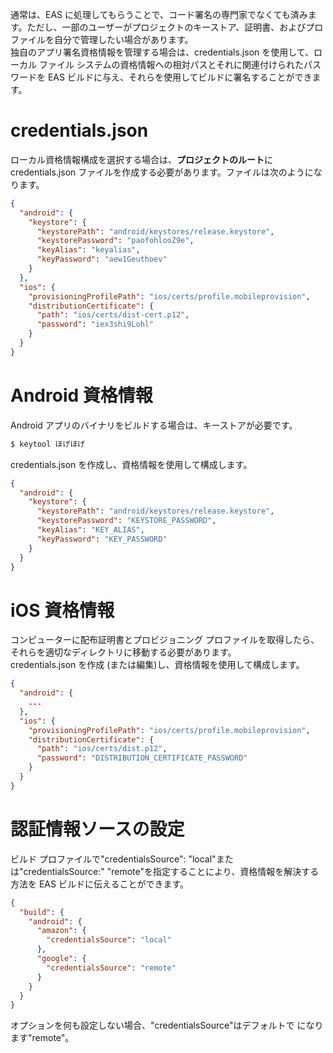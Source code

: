 通常は、EAS に処理してもらうことで、コード署名の専門家でなくても済みます。ただし、一部のユーザーがプロジェクトのキーストア、証明書、およびプロファイルを自分で管理したい場合があります。  
独自のアプリ署名資格情報を管理する場合は、credentials.json を使用して、ローカル ファイル システムの資格情報への相対パスとそれに関連付けられたパスワードを EAS ビルドに与え、それらを使用してビルドに署名することができます。

# credentials.json

ローカル資格情報構成を選択する場合は、**プロジェクトのルート**に credentials.json ファイルを作成する必要があります。ファイルは次のようになります。

```json
{
  "android": {
    "keystore": {
      "keystorePath": "android/keystores/release.keystore",
      "keystorePassword": "paofohlooZ9e",
      "keyAlias": "keyalias",
      "keyPassword": "aew1Geuthoev"
    }
  },
  "ios": {
    "provisioningProfilePath": "ios/certs/profile.mobileprovision",
    "distributionCertificate": {
      "path": "ios/certs/dist-cert.p12",
      "password": "iex3shi9Lohl"
    }
  }
}
```

# Android 資格情報

Android アプリのバイナリをビルドする場合は、キーストアが必要です。

```sh
$ keytool ほげほげ
```

credentials.json を作成し、資格情報を使用して構成します。

```json
{
  "android": {
    "keystore": {
      "keystorePath": "android/keystores/release.keystore",
      "keystorePassword": "KEYSTORE_PASSWORD",
      "keyAlias": "KEY_ALIAS",
      "keyPassword": "KEY_PASSWORD"
    }
  }
}
```

# iOS 資格情報

コンピューターに配布証明書とプロビジョニング プロファイルを取得したら、それらを適切なディレクトリに移動する必要があります。  
credentials.json を作成 (または編集)し、資格情報を使用して構成します。

```json
{
  "android": {
    ...
  },
  "ios": {
    "provisioningProfilePath": "ios/certs/profile.mobileprovision",
    "distributionCertificate": {
      "path": "ios/certs/dist.p12",
      "password": "DISTRIBUTION_CERTIFICATE_PASSWORD"
    }
  }
}
```

# 認証情報ソースの設定

ビルド プロファイルで"credentialsSource": "local"または"credentialsSource:" "remote"を指定することにより、資格情報を解決する方法を EAS ビルドに伝えることができます。

```json
{
  "build": {
    "android": {
      "amazon": {
        "credentialsSource": "local"
      },
      "google": {
        "credentialsSource": "remote"
      }
    }
  }
}
```

オプションを何も設定しない場合、"credentialsSource"はデフォルトで になります"remote"。

